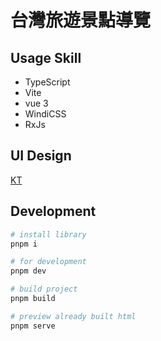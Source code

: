 # 台灣旅遊景點導覽

## Usage Skill
- TypeScript
- Vite
- vue 3
- WindiCSS
- RxJs

## UI Design
[KT](https://www.behance.net/KT_Designer)

## Development
```bash
# install library
pnpm i

# for development
pnpm dev

# build project
pnpm build

# preview already built html
pnpm serve
```
